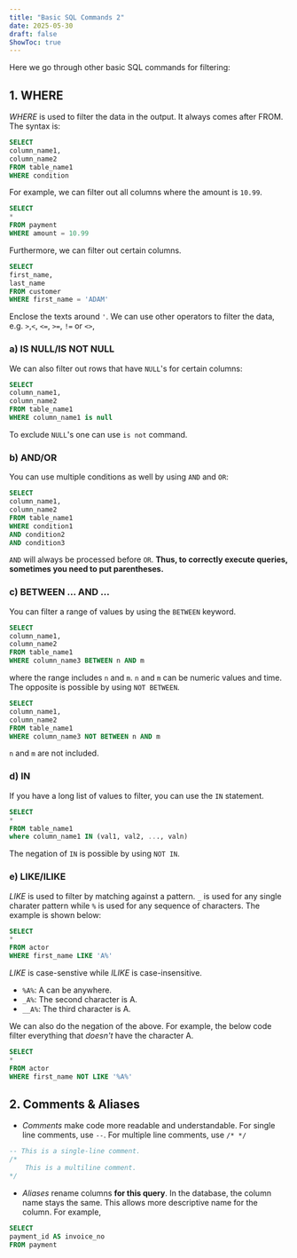 ```yaml
---
title: "Basic SQL Commands 2"
date: 2025-05-30
draft: false
ShowToc: true
---
```


Here we go through other basic SQL commands for filtering:

## 1. WHERE
*WHERE* is used to filter the data in the output. It always comes after FROM. The syntax is:

``` sql
SELECT
column_name1, 
column_name2
FROM table_name1
WHERE condition
```

For example, we can filter out all columns where the amount is `10.99`.

``` sql
SELECT
*
FROM payment
WHERE amount = 10.99
```

Furthermore, we can filter out certain columns.

``` sql
SELECT
first_name,
last_name
FROM customer
WHERE first_name = 'ADAM'
```
Enclose the texts around `'`.
We can use other operators to filter the data, e.g. `>`,`<`, `<=`, `>=`, `!=` or `<>`, 

### a) IS NULL/IS NOT NULL

We can also filter out rows that have `NULL`'s for certain columns:

``` sql
SELECT
column_name1,
column_name2
FROM table_name1
WHERE column_name1 is null
```
To exclude `NULL`'s one can use `is not` command.

### b) AND/OR

You can use multiple conditions as well by using `AND` and `OR`:
``` sql
SELECT
column_name1,
column_name2
FROM table_name1
WHERE condition1
AND condition2
AND condition3
```

`AND` will always be processed before `OR`. **Thus, to correctly execute queries, sometimes you need to put parentheses.**

### c) BETWEEN ... AND ...

You can filter a range of values by using the `BETWEEN` keyword.
``` sql
SELECT
column_name1,
column_name2
FROM table_name1
WHERE column_name3 BETWEEN n AND m
```
where the range includes `n` and `m`. `n` and `m` can be numeric values and time. The opposite is possible by using `NOT BETWEEN`.

``` sql
SELECT
column_name1,
column_name2
FROM table_name1
WHERE column_name3 NOT BETWEEN n AND m
```
`n` and `m` are not included.

### d) IN

If you have a long list of values to filter, you can use the `IN` statement.

``` sql
SELECT
*
FROM table_name1
where column_name1 IN (val1, val2, ..., valn)
```

The negation of `IN` is possible by using `NOT IN`.

### e) LIKE/ILIKE
*LIKE* is used to filter by matching against a pattern. `_` is used for any single charater pattern while `%` is used for any sequence of characters. The example is shown below:

``` sql
SELECT 
*
FROM actor
WHERE first_name LIKE 'A%'
```
*LIKE* is case-senstive while *ILIKE* is case-insensitive.  

- `%A%`: A can be anywhere.
- `_A%`: The second character is A.
- `__A%`: The third character is A.

We can also do the negation of the above. For example, the below code filter everything that *doesn't* have the character A.

``` sql
SELECT 
*
FROM actor
WHERE first_name NOT LIKE '%A%'
```

## 2. Comments & Aliases
- *Comments* make code more readable and understandable. For single line comments, use `--`. For multiple line comments, use `/* */`
``` sql
-- This is a single-line comment.
/*
    This is a multiline comment.
*/
```
- *Aliases* rename columns **for this query**. In the database, the column name stays the same. This allows more descriptive name for the column. For example,
``` sql
SELECT
payment_id AS invoice_no
FROM payment
```
